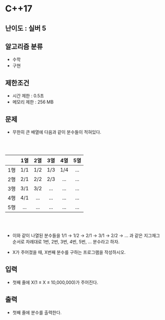 # C++17

## 난이도 : 실버 5

## 알고리즘 분류
  - 수학
  - 구현

## 제한조건
  - 시간 제한 : 0.5초
  - 메모리 제한 : 256 MB

## 문제
  - 무한히 큰 배열에 다음과 같이 분수들이 적혀있다.

<br/><br/>

 |     | 1열 | 2열 | 3열 | 4열 | 5열 |
 |:---:|:---:|:---:|:---:|:---:|:---:|
 | 1행 | 1/1 | 1/2 | 1/3 | 1/4 | ... |
 | 2행 | 2/1 | 2/2 | 2/3 | ... | ... |
 | 3행 | 3/1 | 3/2 | ... | ... | ... |
 | 4행 | 4/1 | ... | ... | ... | ... |
 | 5행 | ... | ... | ... | ... | ... |


<br/><br/>

  - 이와 같이 나열된 분수들을 1/1 → 1/2 → 2/1 → 3/1 → 2/2 → … 과 같은 지그재그 순서로 차례대로 1번, 2번, 3번, 4번, 5번, … 분수라고 하자.

  - X가 주어졌을 때, X번째 분수를 구하는 프로그램을 작성하시오.

## 입력
  - 첫째 줄에 X(1 ≤ X ≤ 10,000,000)가 주어진다.

## 출력
  - 첫째 줄에 분수를 출력한다.
